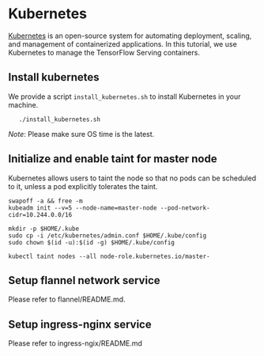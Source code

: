  # Kubernetes
 [Kubernetes](https://kubernetes.io/docs/concepts/overview/what-is-kubernetes/)
 is an open-source system for automating deployment, scaling, and management of
 containerized applications.
 In this tutorial, we use Kubernetes to manage the TensorFlow Serving containers.

## Install kubernetes
We provide a script `install_kubernetes.sh` to install Kubernetes in your machine.

```
   ./install_kubernetes.sh
```
*Note*: Please make sure OS time is the latest.

## Initialize and enable taint for master node
Kubernetes allows users to taint the node so that no pods can be scheduled to it,
unless a pod explicitly tolerates the taint.

```
swapoff -a && free -m
kubeadm init --v=5 --node-name=master-node --pod-network-cidr=10.244.0.0/16

mkdir -p $HOME/.kube
sudo cp -i /etc/kubernetes/admin.conf $HOME/.kube/config
sudo chown $(id -u):$(id -g) $HOME/.kube/config

kubectl taint nodes --all node-role.kubernetes.io/master-
```

## Setup flannel network service
Please refer to flannel/README.md.

## Setup ingress-nginx service
Please refer to ingress-ngix/README.md
